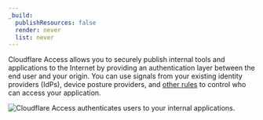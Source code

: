 ```yaml
---
_build:
  publishResources: false
  render: never
  list: never
---
```


Cloudflare Access allows you to securely publish internal tools and applications to the Internet by providing an authentication layer between the end user and your origin. You can use signals from your existing identity providers (IdPs), device posture providers, and [other rules](/cloudflare-one/policies/access/#selectors) to control who can access your application.

![Cloudflare Access authenticates users to your internal applications.](/images/cloudflare-one/applications/network-diagram.png)
